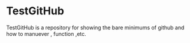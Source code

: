 TestGitHub
==========

TestGitHub is a repository for showing the bare minimums of github and how to manuever , function ,etc.
